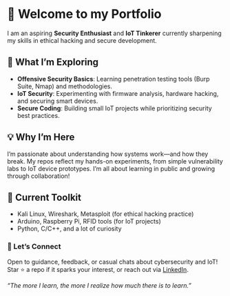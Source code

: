 # 👋 Welcome to my Portfolio
I am an aspiring **Security Enthusiast** and **IoT Tinkerer** currently sharpening my skills in ethical hacking and secure development.  

## 🌱 What I’m Exploring  
- **Offensive Security Basics**: Learning penetration testing tools (Burp Suite, Nmap) and methodologies.  
- **IoT Security**: Experimenting with firmware analysis, hardware hacking, and securing smart devices.  
- **Secure Coding**: Building small IoT projects while prioritizing security best practices.  

## 💡 Why I’m Here  
I’m passionate about understanding how systems work—and how they break. My repos reflect my hands-on experiments, from simple vulnerability labs to IoT device prototypes. I’m all about learning in public and growing through collaboration!  

## 🔧 Current Toolkit
- Kali Linux, Wireshark, Metasploit (for ethical hacking practice)  
- Arduino, Raspberry Pi, RFID tools (for IoT projects)  
- Python, C/C++, and a lot of curiosity  

### 🚀 Let’s Connect 
Open to guidance, feedback, or casual chats about cybersecurity and IoT! Star ⭐ a repo if it sparks your interest, or reach out via [LinkedIn](https://linkedin.com/in/joshsoguilon).  

*“The more I learn, the more I realize how much there is to learn.”* 
